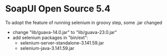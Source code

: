 # SoapUI Open Source 5.4

To adopt the feature of running selenium in groovy step, some .jar changed
 - change "lib/guava-14.0.jar"   to  "lib/guava-23.0.jar"
 - add selenium packages in "bin/ext":
    - selenium-server-standalone-3.141.59.jar
    - selenium-java-3.141.59.jar
